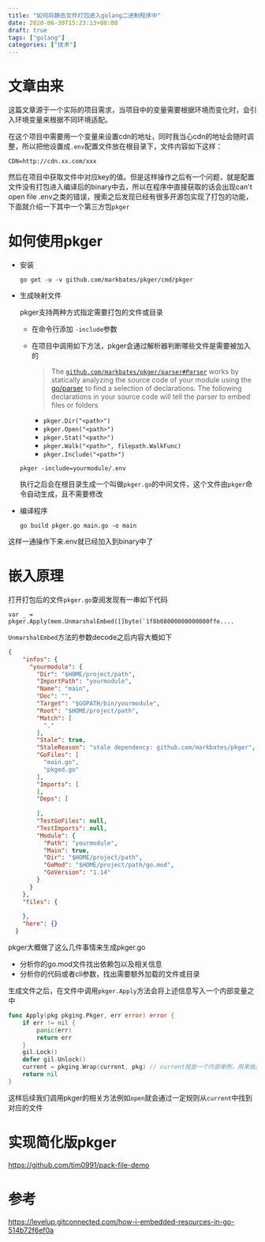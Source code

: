 ```yaml
---
title: "如何将静态文件打包进入golang二进制程序中"
date: 2020-06-30T15:23:13+08:00
draft: true
tags: ["golang"]
categories: ["技术"]
---
```


# 文章由来

这篇文章源于一个实际的项目需求，当项目中的变量需要根据环境而变化时，会引入环境变量来根据不同环境适配。

在这个项目中需要用一个变量来设置cdn的地址，同时我当心cdn的地址会随时调整，所以把他设置成`.env`配置文件放在根目录下，文件内容如下这样：

```
CDN=http://cdn.xx.com/xxx
```

然后在项目中获取文件中对应key的值。但是这样操作之后有一个问题，就是配置文件没有打包进入编译后的binary中去，所以在程序中直接获取的话会出现can't open file .env之类的错误，搜索之后发现已经有很多开源包实现了打包的功能，下面就介绍一下其中一个第三方包`pkger`



# 如何使用pkger

- 安装

  ```shell
  go get -u -v github.com/markbates/pkger/cmd/pkger
  ```

- 生成映射文件

  pkger支持两种方式指定需要打包的文件或目录

  - 在命令行添加 `-include`参数

  - 在项目中调用如下方法，pkger会通过解析器判断哪些文件是需要被加入的

    > The [`github.com/markbates/pkger/parser#Parser`](https://godoc.org/github.com/markbates/pkger/parser#Parser) works by statically analyzing the source code of your module using the [go/parser](https://godoc.org/go/parser) to find a selection of declarations. The following declarations in your source code will tell the parser to embed files or folders

    

    - `pkger.Dir("<path>")`
    - `pkger.Open("<path>")` 
    - `pkger.Stat("<path>")`
    - `pkger.Walk("<path>", filepath.WalkFunc)`
    - `pkger.Include("<path>")` 

    

  ```shell
  pkger -include=yourmodule/.env
  ```

  执行之后会在根目录生成一个叫做`pkger.go`的中间文件，这个文件由`pkger`命令自动生成，且不需要修改

- 编译程序

  ```shell
  go build pkger.go main.go -o main
  ```



这样一通操作下来.env就已经加入到binary中了



#  嵌入原理

打开打包后的文件`pkger.go`查阅发现有一串如下代码

```golang
var _ = pkger.Apply(mem.UnmarshalEmbed([]byte(`1f8b08000000000000ffe....
```

`UnmarshalEmbed`方法的参数decode之后内容大概如下

```json
{
    "infos": {
      "yourmodule": {
        "Dir": "$HOME/project/path",
        "ImportPath": "yourmodule",
        "Name": "main",
        "Doc": "",
        "Target": "$GOPATH/bin/yourmodule",
        "Root": "$HOME/project/path",
        "Match": [
          "."
        ],
        "Stale": true,
        "StaleReason": "stale dependency: github.com/markbates/pkger",
        "GoFiles": [
          "main.go",
          "pkged.go"
        ],
        "Imports": [
        ],
        "Deps": [
         
        ],
        "TestGoFiles": null,
        "TestImports": null,
        "Module": {
          "Path": "yourmodule",
          "Main": true,
          "Dir": "$HOME/project/path",
          "GoMod": "$HOME/project/path/go.mod",
          "GoVersion": "1.14"
        }
      }
    },
    "files": {
        
    },
    "here": {}
  }
```

pkger大概做了这么几件事情来生成pkger.go

- 分析你的go.mod文件找出依赖包以及相关信息
- 分析你的代码或者cli参数，找出需要额外加载的文件或目录



生成文件之后，在文件中调用`pkger.Apply`方法会将上述信息写入一个内部变量之中

```go
func Apply(pkg pkging.Pkger, err error) error {
	if err != nil {
		panic(err)
		return err
	}
	gil.Lock()
	defer gil.Unlock()
	current = pkging.Wrap(current, pkg) // current就是一个内部单例，用来做路径映射
	return nil
}
```

这样后续我们调用pkger的相关方法例如`open`就会通过一定规则从`current`中找到对应的文件



# 实现简化版pkger

https://github.com/tim0991/pack-file-demo



# 参考

https://levelup.gitconnected.com/how-i-embedded-resources-in-go-514b72f6ef0a




